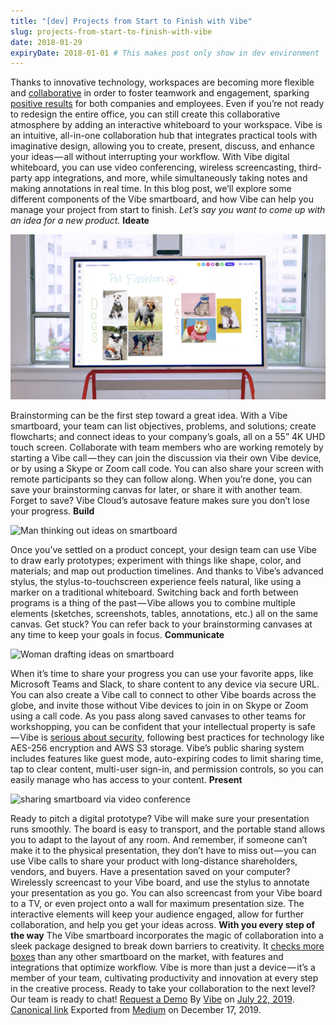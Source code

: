 ```yaml
---
title: "[dev] Projects from Start to Finish with Vibe"
slug: projects-from-start-to-finish-with-vibe
date: 2018-01-29
expiryDate: 2018-01-01 # This makes post only show in dev environment
---
```


Thanks to innovative technology, workspaces are becoming more flexible and [collaborative](https://medium.com/vibe-team/how-to-build-a-collaborative-workspace-and-why-you-should-e3eaebbf799e) in order to foster teamwork and engagement, sparking [positive results](https://hbr.org/2014/10/workspaces-that-move-people) for both companies and employees. Even if you’re not ready to redesign the entire office, you can still create this collaborative atmosphere by adding an interactive whiteboard to your workspace.
Vibe is an intuitive, all-in-one collaboration hub that integrates practical tools with imaginative design, allowing you to create, present, discuss, and enhance your ideas — all without interrupting your workflow.
With Vibe digital whiteboard, you can use video conferencing, wireless screencasting, third-party app integrations, and more, while simultaneously taking notes and making annotations in real time.
In this blog post, we’ll explore some different components of the Vibe smartboard, and how Vibe can help you manage your project from start to finish.
*Let’s say you want to come up with an idea for a new product.*
**Ideate**

![brainstorming ideas on a smartboard](cover.png)


Brainstorming can be the first step toward a great idea. With a Vibe smartboard, your team can list objectives, problems, and solutions; create flowcharts; and connect ideas to your company’s goals, all on a 55” 4K UHD touch screen.
Collaborate with team members who are working remotely by starting a Vibe call — they can join the discussion via their own Vibe device, or by using a Skype or Zoom call code. You can also share your screen with remote participants so they can follow along.
When you’re done, you can save your brainstorming canvas for later, or share it with another team. Forget to save? Vibe Cloud’s autosave feature makes sure you don’t lose your progress.
**Build**

![Man thinking out ideas on smartboard](https://cdn-images-1.medium.com/max/800/1*qPIkQcriZETs2TNlL5SUcg.png)


Once you’ve settled on a product concept, your design team can use Vibe to draw early prototypes; experiment with things like shape, color, and materials; and map out production timelines. And thanks to Vibe’s advanced stylus, the stylus-to-touchscreen experience feels natural, like using a marker on a traditional whiteboard.
Switching back and forth between programs is a thing of the past — Vibe allows you to combine multiple elements (sketches, screenshots, tables, annotations, etc.) all on the same canvas.
Get stuck? You can refer back to your brainstorming canvases at any time to keep your goals in focus.
**Communicate**

![Woman drafting ideas on smartboard](https://cdn-images-1.medium.com/max/800/1*YVI-g-1c0Iuxl9deux9naQ.png)


When it’s time to share your progress you can use your favorite apps, like Microsoft Teams and Slack, to share content to any device via secure URL. You can also create a Vibe call to connect to other Vibe boards across the globe, and invite those without Vibe devices to join in on Skype or Zoom using a call code.
As you pass along saved canvases to other teams for workshopping, you can be confident that your intellectual property is safe — Vibe is [serious about security](https://vibe.us/documents/security/), following best practices for technology like AES-256 encryption and AWS S3 storage.
Vibe’s public sharing system includes features like guest mode, auto-expiring codes to limit sharing time, tap to clear content, multi-user sign-in, and permission controls, so you can easily manage who has access to your content.
**Present**

![sharing smartboard via video conference](https://cdn-images-1.medium.com/max/800/1*NCxkJKWdksgbXQ7NFdHEMg.png)


Ready to pitch a digital prototype? Vibe will make sure your presentation runs smoothly. The board is easy to transport, and the portable stand allows you to adapt to the layout of any room. And remember, if someone can’t make it to the physical presentation, they don’t have to miss out — you can use Vibe calls to share your product with long-distance shareholders, vendors, and buyers.
Have a presentation saved on your computer? Wirelessly screencast to your Vibe board, and use the stylus to annotate your presentation as you go. You can also screencast from your Vibe board to a TV, or even project onto a wall for maximum presentation size.
The interactive elements will keep your audience engaged, allow for further collaboration, and help you get your ideas across.
**With you every step of the way**
The Vibe smartboard incorporates the magic of collaboration into a sleek package designed to break down barriers to creativity. It [checks more boxes](https://medium.com/@vibe.us/vibe-vs-google-jamboard-vs-microsoft-surface-hub-vs-samsung-flip-smartboard-comparison-9e496dd1d56b) than any other smartboard on the market, with features and integrations that optimize workflow.
Vibe is more than just a device — it’s a member of your team, cultivating productivity and innovation at every step in the creative process.
Ready to take your collaboration to the next level? Our team is ready to chat!
[Request a Demo](https://vibe.us/interactive-smartboard/)
By [Vibe](https://medium.com/@vibeus) on [July 22, 2019](https://medium.com/p/8b69bc93b09d).
[Canonical link](https://medium.com/@vibeus/https-medium-com-vibe-us-projects-from-start-to-finish-with-vibe-8b69bc93b09d)
Exported from [Medium](https://medium.com/) on December 17, 2019.

